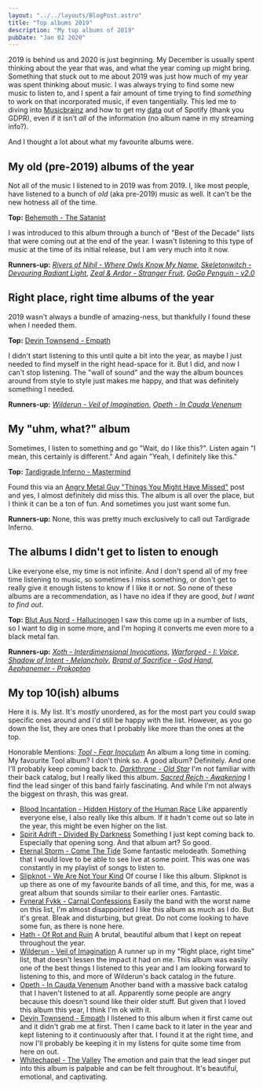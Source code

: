 ```yaml
---
layout: "../../layouts/BlogPost.astro"
title: "Top albums 2019"
description: "My top albums of 2019"
pubDate: "Jan 02 2020"
---
```


2019 is behind us and 2020 is just beginning. My December is usually spent thinking about the year that was, and what the year coming up might bring. Something that stuck out to me about 2019 was just how much of my year was spent thinking about music. I was always trying to find some new music to listen to, and I spent a fair amount of time trying to find _something_ to work on that incorporated music, if even tangentially. This led me to diving into [Musicbrainz](https://musicbrainz.org/) and how to get my [data](https://support.spotify.com/uk/account_payment_help/privacy/understanding-my-data/) out of Spotify (thank you GDPR), even if it isn't _all_ of the information (no album name in my streaming info?).

And I thought a lot about what my favourite albums were.

## My old (pre-2019) albums of the year
Not all of the music I listened to in 2019 was from 2019. I, like most people, have listened to a bunch of _old_ (aka pre-2019) music as well. It can't be the new hotness all of the time.

**Top:** [Behemoth - The Satanist](https://possessionproductions.bandcamp.com/album/the-satanist)

I was introduced to this album through a bunch of "Best of the Decade" lists that were coming out at the end of the year. I wasn't listening to this type of music at the time of its initial release, but I am very much into it now.

**Runners-up:** _[Rivers of Nihil - Where Owls Know My Name](https://riversofnihil.bandcamp.com/album/where-owls-know-my-name)_, _[Skeletonwitch - Devouring Radiant Light](https://skeletonwitch.bandcamp.com/album/devouring-radiant-light)_, _[Zeal & Ardor - Stranger Fruit](https://zealandardor.bandcamp.com/album/stranger-fruit)_, _[GoGo Penguin - v2.0](https://gogopenguin.bandcamp.com/album/v20-deluxe-edition)_

## Right place, right time albums of the year
2019 wasn't always a bundle of amazing-ness, but thankfully I found these when I needed them.

**Top:** [Devin Townsend - Empath](https://www.hevydevy.com/)

I didn't start listening to this until quite a bit into the year, as maybe I just needed to find myself in the right head-space for it. But I did, and now I can't stop listening. The "wall of sound" and the way the album bounces around from style to style just makes me happy, and that was definitely something I needed.

**Runners-up:** _[Wilderun - Veil of Imagination](https://wilderun.bandcamp.com/album/veil-of-imagination)_, _[Opeth - In Cauda Venenum](http://www.opeth.com)_

## My "uhm, what?" album
Sometimes, I listen to something and go "Wait, do I like this?". Listen again "I mean, this certainly is different." And again "Yeah, I definitely like this."

**Top:** [Tardigrade Inferno - Mastermind](Mastermind)

Found this via an [Angry Metal Guy "Things You Might Have Missed"](https://www.angrymetalguy.com/tardigrade-inferno-mastermind-things-you-might-have-missed-2019/) post and yes, I almost definitely did miss this. The album is all over the place, but I think it can be a ton of fun. And sometimes you just want some fun.

**Runners-up:** None, this was pretty much exclusively to call out Tardigrade Inferno.

## The albums I didn't get to listen to enough
Like everyone else, my time is not infinite. And I don't spend all of my free time listening to music, so sometimes I miss something, or don't get to really give it enough listens to know if I like it or not. So none of these albums are a recommendation, as I have no idea if they are good, _but I want to find out_.

**Top:** [Blut Aus Nord - Hallucinogen](https://blutausnord.bandcamp.com/album/hallucinogen)
I saw this come up in a number of lists, so I want to dig in some more, and I'm hoping it converts me even more to a black metal fan.

**Runners-up:** _[Xoth - Interdimensional Invocations](https://xoth.bandcamp.com/album/interdimensional-invocations)_, _[Warforged - I: Voice](https://warforged.bandcamp.com/album/i-voice)_, _[Shadow of Intent - Melancholy](https://shadowofintent7.bandcamp.com/)_, _[Brand of Sacrifice - God Hand](https://uniqueleaderrecords.bandcamp.com/album/god-hand)_, _[Aephanemer - Prokopton](https://music.aephanemer.com/album/prokopton)_

## My top 10(ish) albums
Here it is. My list. It's _mostly_ unordered, as for the most part you could swap specific ones around and I'd still be happy with the list. However, as you go down the list, they are ones that I probably like more than the ones at the top.

Honorable Mentions: _[Tool - Fear Inoculum](https://toolband.com/releases/fear-inoculum/)_ An album a long time in coming. My favourite Tool album? I don't think so. A good album? Definitely. And one I'll probably keep coming back to. _[Darkthrone - Old Star](https://peaceville.com/bands/darkthrone)_ I'm not familiar with their back catalog, but I really liked this album. _[Sacred Reich - Awakening](https://sacredreichofficial.bandcamp.com/album/awakening)_ I find the lead singer of this band fairly fascinating. And while I'm not always the biggest on thrash, this was great.

  * [Blood Incantation - Hidden History of the Human Race](https://darkdescentrecords.bandcamp.com/album/hidden-history-of-the-human-race) Like apparently everyone else, I also really like this album. If it hadn't come out so late in the year, this might be even higher on the list.
  * [Spirit Adrift - Divided By Darkness](https://spiritadrift.bandcamp.com/album/divided-by-darkness) Something I just kept coming back to. Especially that opening song. And that album art? So good.
  * [Eternal Storm - Come The Tide](https://eternalstorm.bandcamp.com/) Some fantastic melodeath. Something that I would love to be able to see live at some point. This was one was constantly in my playlist of songs to listen to.
  * [Slipknot - We Are Not Your Kind](https://www.slipknot1.com) Of course I like this album. Slipknot is up there as one of my favourite bands of all time, and this, for me, was a great album that sounds similar to their earlier ones. Fantastic.
  * [Fvneral Fvkk - Carnal Confessions](https://fvneralfvkk.bandcamp.com/) Easily the band with the worst name on this list, I'm almost disappointed I like this album as much as I do. But it's great. Bleak and disturbing, but great. Do not come looking to have some fun, as there is none here.
  * [Hath - Of Rot and Ruin](https://hathnj.bandcamp.com/album/of-rot-and-ruin) A brutal, beautiful album that I kept on repeat throughout the year.
  * [Wilderun - Veil of Imagination](https://wilderun.bandcamp.com/album/veil-of-imagination) A runner up in my "Right place, right time" list, that doesn't lessen the impact it had on me. This album was easily one of the best things I listened to this year and I am looking forward to listening to this, and more of Wilderun's back catalog in the future.
  * [Opeth - In Cauda Venenum](http://www.opeth.com) Another band with a massive back catalog that I haven't listened to at all. Apparently some people are angry because this doesn't sound like their older stuff. But given that I loved this album this year, I think I'm ok with it.
  * [Devin Townsend - Empath](https://www.hevydevy.com/) I listened to this album when it first came out and it didn't grab me at first. Then I came back to it later in the year and kept listening to it continuously after that. I found it at the right time, and now I'll probably be keeping it in my listens for quite some time from here on out.
  * [Whitechapel - The Valley](https://whitechapelmetal.bandcamp.com/) The emotion and pain that the lead singer put into this album is palpable and can be felt throughout. It's beautiful, emotional, and captivating.
